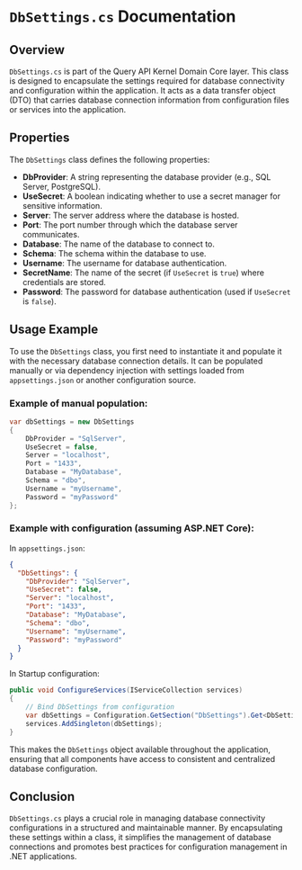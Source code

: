 # `DbSettings.cs` Documentation

## Overview

`DbSettings.cs` is part of the Query API Kernel Domain Core layer. This class is designed to encapsulate the settings required for database connectivity and configuration within the application. It acts as a data transfer object (DTO) that carries database connection information from configuration files or services into the application.

## Properties

The `DbSettings` class defines the following properties:

- **DbProvider**: A string representing the database provider (e.g., SQL Server, PostgreSQL).
- **UseSecret**: A boolean indicating whether to use a secret manager for sensitive information.
- **Server**: The server address where the database is hosted.
- **Port**: The port number through which the database server communicates.
- **Database**: The name of the database to connect to.
- **Schema**: The schema within the database to use.
- **Username**: The username for database authentication.
- **SecretName**: The name of the secret (if `UseSecret` is `true`) where credentials are stored.
- **Password**: The password for database authentication (used if `UseSecret` is `false`).

## Usage Example

To use the `DbSettings` class, you first need to instantiate it and populate it with the necessary database connection details. It can be populated manually or via dependency injection with settings loaded from `appsettings.json` or another configuration source.

### Example of manual population:

```csharp
var dbSettings = new DbSettings
{
    DbProvider = "SqlServer",
    UseSecret = false,
    Server = "localhost",
    Port = "1433",
    Database = "MyDatabase",
    Schema = "dbo",
    Username = "myUsername",
    Password = "myPassword"
};
```

### Example with configuration (assuming ASP.NET Core):

In `appsettings.json`:

```json
{
  "DbSettings": {
    "DbProvider": "SqlServer",
    "UseSecret": false,
    "Server": "localhost",
    "Port": "1433",
    "Database": "MyDatabase",
    "Schema": "dbo",
    "Username": "myUsername",
    "Password": "myPassword"
  }
}
```

In Startup configuration:

```csharp
public void ConfigureServices(IServiceCollection services)
{
    // Bind DbSettings from configuration
    var dbSettings = Configuration.GetSection("DbSettings").Get<DbSettings>();
    services.AddSingleton(dbSettings);
}
```

This makes the `DbSettings` object available throughout the application, ensuring that all components have access to consistent and centralized database configuration.

## Conclusion

`DbSettings.cs` plays a crucial role in managing database connectivity configurations in a structured and maintainable manner. By encapsulating these settings within a class, it simplifies the management of database connections and promotes best practices for configuration management in .NET applications.